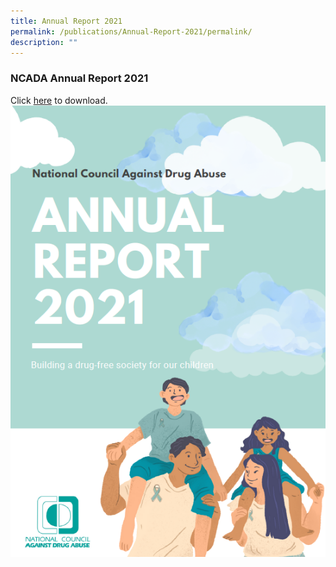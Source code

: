 ```yaml
---
title: Annual Report 2021
permalink: /publications/Annual-Report-2021/permalink/
description: ""
---
```



### NCADA Annual Report 2021

Click [here](https://drive.google.com/file/d/1SEXhiwEurGR5mCP8h6oj-g8s7qSTIT6H/view?usp=share_link)  to download.
![](/images/2AR2021%20Cover.png)
<br>